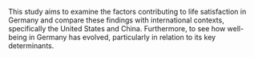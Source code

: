 This study aims to examine the factors contributing to life satisfaction in Germany and compare these findings with international contexts, specifically the United States and China.
Furthermore, to see how well-being in Germany has evolved, particularly in relation to its key determinants.
